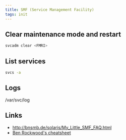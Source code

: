 ```yaml
---
title: SMF (Service Management Facility)
tags: init
---
```


Clear maintenance mode and restart
----------------------------------

```bash
svcadm clear <FMRI>
```

List services
-------------

```bash
svcs -a
```

Logs
----

/var/svc/log

Links
-----

* <http://bnsmb.de/solaris/My_Little_SMF_FAQ.html>
* [Ben Rockwood's cheatsheet](http://www.cuddletech.com/blog/pivot/entry.php?id=182)
